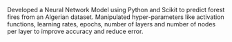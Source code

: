 Developed a Neural Network Model using Python and Scikit to predict forest fires from an Algerian dataset. Manipulated hyper-parameters like activation functions, learning rates, epochs, number of layers and number of nodes per layer to improve accuracy and reduce error.

